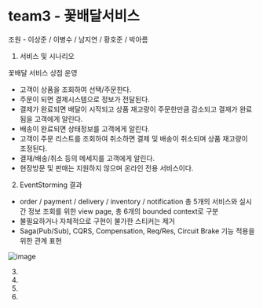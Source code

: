# team3 - 꽃배달서비스

조원 - 이상준 / 이병수 / 남지연 / 황호준 / 박아름

1. 서비스 및 시나리오

 꽃배달 서비스 상점 운영 
 
 - 고객이 상품을 조회하여 선택/주문한다.
 - 주문이 되면 결제시스템으로 정보가 전달된다. 
 - 결제가 완료되면 배달이 시작되고 상품 재고량이 주문한만큼 감소되고 결재가 완료됨을 고객에게 알린다.
 - 배송이 완료되면 상태정보를 고객에게 알린다. 
 - 고객이 주문 리스트를 조회하여 취소하면 결제 및 배송이 취소되며 상품 재고량이 조정된다. 
 - 결재/배송/취소 등의 메세지를 고객에게 알린다. 
 - 현장방문 및 판매는 지원하지 않으며 온라인 전용 서비스이다. 
 
2. EventStorming 결과

 - order / payment / delivery / inventory / notification 총 5개의 서비스와 실시간 정보 조회를 위한 view page, 총 6개의 bounded context로 구분
 - 불필요하거나 자체적으로 구현이 불가한 스티커는 제거 
 - Saga(Pub/Sub), CQRS, Compensation, Req/Res, Circuit Brake 기능 적용을 위한 관계 표현

![image](https://user-images.githubusercontent.com/110503179/193733359-7f088b37-6928-43d3-a792-caed78c4ddce.png)


3. 

4.

5. 

6. 




